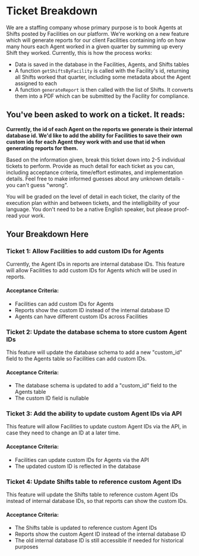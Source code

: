 # Ticket Breakdown

We are a staffing company whose primary purpose is to book Agents at Shifts posted by Facilities on our platform. We're working on a new feature which will generate reports for our client Facilities containing info on how many hours each Agent worked in a given quarter by summing up every Shift they worked. Currently, this is how the process works:

- Data is saved in the database in the Facilities, Agents, and Shifts tables
- A function `getShiftsByFacility` is called with the Facility's id, returning all Shifts worked that quarter, including some metadata about the Agent assigned to each
- A function `generateReport` is then called with the list of Shifts. It converts them into a PDF which can be submitted by the Facility for compliance.

## You've been asked to work on a ticket. It reads:

**Currently, the id of each Agent on the reports we generate is their internal database id. We'd like to add the ability for Facilities to save their own custom ids for each Agent they work with and use that id when generating reports for them.**

Based on the information given, break this ticket down into 2-5 individual tickets to perform. Provide as much detail for each ticket as you can, including acceptance criteria, time/effort estimates, and implementation details. Feel free to make informed guesses about any unknown details - you can't guess "wrong".

You will be graded on the level of detail in each ticket, the clarity of the execution plan within and between tickets, and the intelligibility of your language. You don't need to be a native English speaker, but please proof-read your work.

## Your Breakdown Here

### Ticket 1: Allow Facilities to add custom IDs for Agents

Currently, the Agent IDs in reports are internal database IDs. This feature will allow Facilities to add custom IDs for Agents which will be used in reports.

#### Acceptance Criteria:

- Facilities can add custom IDs for Agents
- Reports show the custom ID instead of the internal database ID
- Agents can have different custom IDs across Facilities

### Ticket 2: Update the database schema to store custom Agent IDs

This feature will update the database schema to add a new "custom_id" field to the Agents table so Facilities can add custom IDs.

#### Acceptance Criteria:

- The database schema is updated to add a "custom_id" field to the Agents table
- The custom ID field is nullable

### Ticket 3: Add the ability to update custom Agent IDs via API

This feature will allow Facilities to update custom Agent IDs via the API, in case they need to change an ID at a later time.

#### Acceptance Criteria:

- Facilities can update custom IDs for Agents via the API
- The updated custom ID is reflected in the database

### Ticket 4: Update Shifts table to reference custom Agent IDs

This feature will update the Shifts table to reference custom Agent IDs instead of internal database IDs, so that reports can show the custom IDs.

#### Acceptance Criteria:

- The Shifts table is updated to reference custom Agent IDs
- Reports show the custom Agent ID instead of the internal database ID
- The old internal database ID is still accessible if needed for historical purposes
